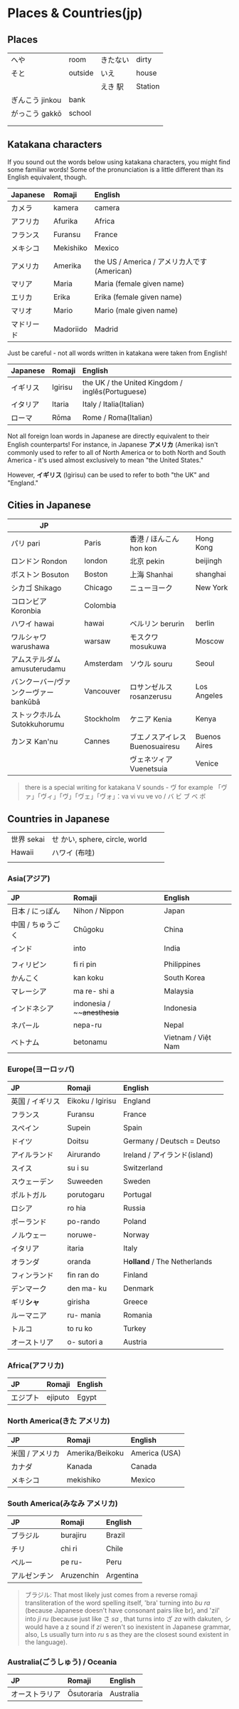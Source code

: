 # Places & Countries\(jp\)

## Places

|                 |         |          |         |
| --------------- | ------- | -------- | ------- |
| へや            | room    | きたない | dirty   |
| そと            | outside | いえ     | house   |
|                 |         | えき 駅  | Station |
| ぎんこう jinkou | bank    |          |         |
| がっこう gakkō  | school  |          |         |
|                 |         |          |         |
|                 |         |          |         |

## Katakana characters

If you sound out the words below using katakana characters, you might find some familiar words! Some of the pronunciation is a little different than its English equivalent, though.

| Japanese | Romaji | English |
| :--- | :--- | :--- |
| カメラ | kamera | camera |
| アフリカ | Afurika | Africa |
| フランス | Furansu | France |
| メキシコ | Mekishiko | Mexico |
| アメリカ | Amerika | the US / America / アメリカ人です\(American) |
| マリア | Maria | Maria \(female given name\) |
| エリカ | Erika | Erika \(female given name\) |
| マリオ | Mario | Mario \(male given name\) |
| マドリード | Madoriido | Madrid |

Just be careful - not all words written in katakana were taken from English!

| Japanese | Romaji | English |
| :--- | :--- | :--- |
| イギリス | Igirisu | the UK / the United Kingdom / inglês(Portuguese) |
| イタリア | Itaria | Italy / Italia(Italian) |
| ローマ | Rōma | Rome / Roma(Italian) |

Not all foreign loan words in Japanese are directly equivalent to their English counterparts! For instance, in Japanese **アメリカ** \(Amerika\) isn't commonly used to refer to all of North America or to both North and South America - it's used almost exclusively to mean "the United States." 

However, **イギリス** \(Igirisu\) can be used to refer to both "the UK" and "England."

## Cities in Japanese

| JP                                     |           |                                 |              |
| -------------------------------------- | --------- | ------------------------------- | ------------ |
| パリ pari                              | Paris     | 香港 / ほんこん  hon kon        | Hong Kong    |
| ロンドン Rondon                        | london    | 北京 pekin                      | beijingh     |
| ボストン Bosuton                       | Boston    | 上海  Shanhai                   | shanghai     |
| シカゴ  Shikago                        | Chicago   | ニューヨーク                    | New York     |
| コロンビア Koronbia                    | Colombia  |                                 |              |
| ハワイ hawai                           | hawai     | ベルリン berurin                | berlin       |
| ワルシャワ warushawa                   | warsaw    | モスクワ mosukuwa               | Moscow       |
| アムステルダム  amusuterudamu          | Amsterdam | ソウル souru                    | Seoul        |
| バンクーバー/ヴァンクーヴァー  bankūbā | Vancouver | ロサンゼルス rosanzerusu        | Los Angeles  |
| ストックホルム Sutokkuhorumu           | Stockholm | ケニア Kenia                    | Kenya        |
| カンヌ  Kan'nu                         | Cannes    | ブエノスアイレス  Buenosuairesu | Buenos Aires |
|                                        |           | ヴェネツィア Vuenetsuia         | Venice       |

> there is a special writing for katakana V sounds -  ヴ for example 「ヴァ」「ヴィ」「ヴ」「ヴェ」「ヴォ」：va vi vu ve vo / バ ビ ブ ベ ボ

## Countries in Japanese

|            |                                |      |      |
| ---------- | ------------------------------ | ---- | ---- |
| 世界 sekai | せ かい, sphere, circle, world |      |      |
| Hawaii     | ハワイ (布哇)                  |      |      |
|            |                                |      |      |



### Asia\(アジア\)

| JP | Romaji | English |
| :--- | :--- | :--- |
| 日本 / にっぽん | Nihon / Nippon | Japan |
| 中国 / ちゅうごく | Chūgoku | China |
| インド | into | India |
|  |  |  |
| フィリピン | fi ri pin | Philippines |
| かんこく | kan koku | South Korea |
| マレーシア | ma re- shi a | Malaysia |
| インドネシア | indonesia / ~~~~anesthesia~~ | Indonesia |
| ネパール | nepa-ru | Nepal |
| ベトナム | betonamu | Vietnam / Việt Nam |

### Europe\(ヨーロッパ\)

| JP | Romaji | English |
| :--- | :--- | :--- |
| 英国 / イギリス | Eikoku / Igirisu | England |
| フランス | Furansu | France |
| スペイン | Supein | Spain |
| ドイツ | Doitsu | Germany / Deutsch = Deutso |
| アイルランド | Airurando | Ireland / アイランド(island) |
| スイス | su i su | Switzerland |
| スウェーデン | Suweeden | Sweden |
| ポルトガル | porutogaru | Portugal |
| ロシア | ro hia | Russia |
| ポーランド | po-rando | Poland |
| ノルウェー | noruwe- | Norway |
| イタリア | itaria | Italy |
| オランダ | oranda | H**olland** / The Netherlands |
| フィンランド | fin ran do | Finland |
| デンマーク | den ma- ku | Denmark |
| ギリ**シャ** | girisha | Greece |
| ルーマニア | ru- mania | Romania |
| トルコ | to ru ko | Turkey |
| オーストリア | o- sutori a | Austria |

### Africa\(アフリカ\)

| JP | Romaji | English |
| :--- | :--- | :--- |
| エジプト | ejiputo | Egypt |

### North America\(きた アメリカ\)

| JP | Romaji | English |
| :--- | :--- | :--- |
| 米国 / アメリカ | Amerika/Beikoku | America \(USA\) |
| カナダ | Kanada | Canada |
| メキシコ | mekishiko | Mexico |

### South America\(みなみ アメリカ\)

| JP | Romaji | English |
| :--- | :--- | :--- |
| ブラジル | burajiru | Brazil |
| チリ | chi ri | Chile |
| ペルー | pe ru- | Peru |
| アルゼンチン | Aruzenchin | Argentina |

> ブラジル: That most likely just comes from a reverse romaji transliteration of the word spelling itself, 'bra' turning into *bu ra* (because Japanese doesn't have consonant pairs like br), and 'zil' into *ji ru* (because just like さ *sa* , that turns into ざ *za* with dakuten, シ would have a z sound if *zi* weren't so inexistent in Japanese grammar, also, Ls usually turn into *ru* s as they are the closest sound existent in the language).

### Australia\(ごうしゅう\) / Oceania

| JP | Romaji | English |
| :--- | :--- | :--- |
| オーストラリア | Ōsutoraria | Australia |

